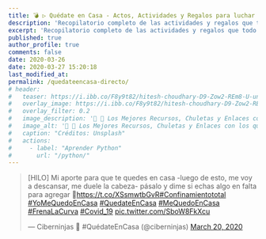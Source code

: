 ```yaml
---
title: 💣 ▷ Quédate en Casa - Actos, Actividades y Regalos para luchar contra el Coronavirus 💊
description: 'Recopilatorio completo de las actividades y regalos que todo la Comunidad de Internet ha ido ofreciendo a lo largo de este período amplio de cuarentena'
excerpt: 'Recopilatorio completo de las actividades y regalos que todo la Comunidad de Internet ha ido ofreciendo a lo largo de este período amplio de cuarentena'
published: true
author_profile: true
comments: false
date: 2020-03-26
date: 2020-03-27 15:20:18
last_modified_at:
permalink: /quedateencasa-directo/
# header:
#   teaser: https://i.ibb.co/F8y9t82/hitesh-choudhary-D9-Zow2-REm8-U-unsplash.jpg
#   overlay_image: https://i.ibb.co/F8y9t82/hitesh-choudhary-D9-Zow2-REm8-U-unsplash.jpg
#   overlay_filter: 0.2
#   image_description: '🔨 🐍 Los Mejores Recursos, Chuletas y Enlaces con los que Aprender Python'
#   image_alt: '🔨 🐍 Los Mejores Recursos, Chuletas y Enlaces con los que Aprender Python'
#   caption: "Créditos: Unsplash"
#   actions:
#     - label: "Aprender Python"
#       url: "/python/"
---
```


<blockquote class="twitter-tweet"><p lang="es" dir="ltr">[HILO] Mi aporte para que te quedes en casa -luego de esto, me voy a descansar, me duele la cabeza- pásalo y dime si echas algo en falta para agregar 🤞<a href="https://t.co/XSsmwtbGvR">https://t.co/XSsmwtbGvR</a><a href="https://twitter.com/hashtag/Confinamientototal?src=hash&amp;ref_src=twsrc%5Etfw">#Confinamientototal</a> <a href="https://twitter.com/hashtag/YoMeQuedoEnCasa?src=hash&amp;ref_src=twsrc%5Etfw">#YoMeQuedoEnCasa</a> <a href="https://twitter.com/hashtag/QuedateEnCasa?src=hash&amp;ref_src=twsrc%5Etfw">#QuedateEnCasa</a> <a href="https://twitter.com/hashtag/MeQuedoEnCasa?src=hash&amp;ref_src=twsrc%5Etfw">#MeQuedoEnCasa</a> <a href="https://twitter.com/hashtag/FrenaLaCurva?src=hash&amp;ref_src=twsrc%5Etfw">#FrenaLaCurva</a> <a href="https://twitter.com/hashtag/Covid_19?src=hash&amp;ref_src=twsrc%5Etfw">#Covid_19</a> <a href="https://t.co/SboW8FkXcu">pic.twitter.com/SboW8FkXcu</a></p>&mdash; Ciberninjas 🏡 #QuédateEnCasa (@ciberninjas) <a href="https://twitter.com/ciberninjas/status/1241068631146016770?ref_src=twsrc%5Etfw">March 20, 2020</a></blockquote> <script async src="https://platform.twitter.com/widgets.js" charset="utf-8"></script>

<!--
[🐍 Aprender Python 🐍](/python/){: .btn .btn--inverse .btn--large .align-center}
[🐍 Recursos Python 🐍](/python-recursos/){: .btn .btn--inverse .btn--large .align-center}
[🐍 Noticias Python 🐍](/python-directo/#page-title){: .btn .btn--inverse .btn--large .align-center}
[🐍 Cursos de Machine Learning 🐍](https://ouo.io/QSlgGQ){: .btn .btn--inverse .btn--large .align-center}
[🐍 Libros de Python 🐍](https://ouo.io/HzZZJA){: .btn .btn--inverse .btn--large .align-center}
[🐍 Cursos de Python 🐍](https://ouo.io/CNr4s3){: .btn .btn--inverse .btn--large .align-center}
[🐍 Catálogo de Python 🐍](/libros/#python){: .btn .btn--inverse .btn--large .align-center}
-->
